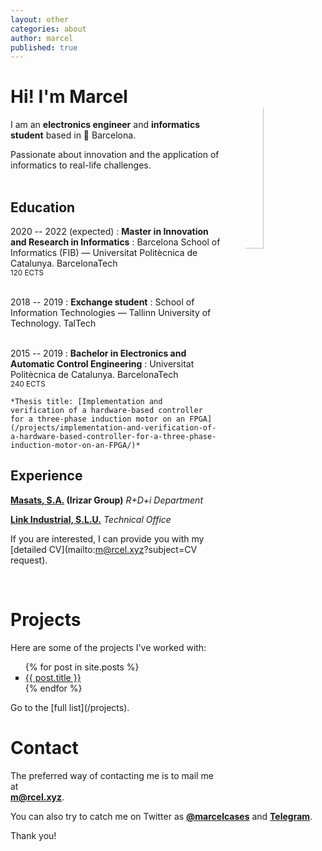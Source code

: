 ```yaml
---
layout: other
categories: about
author: marcel
published: true
---
```


<img src="https://dctwzw.db.files.1drv.com/y4mnn-vD-KdmXK2TZp6u0hgkq5nQ1S1kOyIJgRUUUveKjePxlkc8-F6TqHF3Ge_PfeVM-ULmGX4MlPFtu0UoUe4OKC3shqr18TreNKgiYEWT1TVDLSjUWQhG-ZRHu6xnjVxgfypBR6d68vzomxn-9MHOTGYmECfMddLACfVqLl54jCnmTGvp8gfcI-aW_2xhU2-nd33GQjqTn8kSVjpSBXFnw/marcel.jpg?psid=1" 
style="
	float: right;
	margin-top: 0px;
	margin-bottom: 7rem;
	margin-left: 2rem;
	border-radius: 50%;
	width: 27%;
	" 
 />

# Hi! I'm Marcel

I am an **electronics engineer** and **informatics student** based in &#x1F4CD; Barcelona.


Passionate about innovation and the application of informatics to real-life challenges.
<br><br>


## Education

2020 -- 2022 (expected)
:   **Master in Innovation and Research in Informatics**
:	Barcelona School of Informatics (FIB) — Universitat Politècnica de Catalunya. BarcelonaTech<br>
<sub>120 ECTS</sub>
<br><br>

2018 -- 2019
:   **Exchange student**
:	School of Information Technologies — Tallinn University of Technology. TalTech<br><br>

2015 -- 2019
:   **Bachelor in Electronics and Automatic Control Engineering**
:	Universitat Politècnica de Catalunya. BarcelonaTech<br>
<sub>240 ECTS</sub>

    *Thesis title: [Implementation and verification of a hardware-based controller for a three-phase induction motor on an FPGA](/projects/implementation-and-verification-of-a-hardware-based-controller-for-a-three-phase-induction-motor-on-an-FPGA/)*


## Experience

**[Masats, S.A.](http://www.masats.es/en/) (Irizar Group)** _R+D+i Department_

**[Link Industrial, S.L.U.](https://www.linkindustrial.es/web/en/)** _Technical Office_

If you are interested, I can provide you with my [detailed CV](mailto:m@rcel.xyz?subject=CV request).

<br>

# Projects
Here are some of the projects I've worked with:
<ul>
	{% for post in site.posts %}
		<li style="list-style-type: square">
			<a href="{{ post.url }}">{{ post.title }}</a>
		</li>
	{% endfor %}
</ul>
Go to the [full list](/projects).

<br>

# Contact
The preferred way of contacting me is to mail me at    
**[m@rcel.xyz]**.  

You can also try to catch me
on Twitter as **[@marcelcases]** and **[Telegram]**.    

[m@rcel.xyz]: mailto:m@rcel.xyz?subject=Contact
[@marcelcases]: https://twitter.com/marcelcases    
[Telegram]: tg://resolve?domain=marcelcases    

Thank you!
	